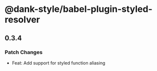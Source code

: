 # @dank-style/babel-plugin-styled-resolver

## 0.3.4

### Patch Changes

- Feat: Add support for styled function aliasing
